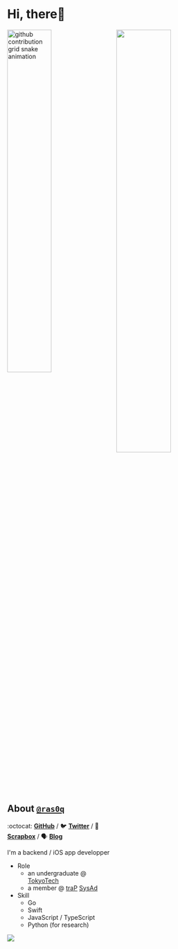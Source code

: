 # Hi, there:wave:

<img align="right" src="https://gist.githubusercontent.com/ras0q/516152e14bb724ad66abe542935668ab/raw/profile.svg" width="50%" />

<picture>
  <source
    media="(prefers-color-scheme: dark)"
    srcset="https://gist.githubusercontent.com/ras0q/516152e14bb724ad66abe542935668ab/raw/github-snake-dark.svg"
  />
  <source
    media="(prefers-color-scheme: light)"
    srcset="https://gist.githubusercontent.com/ras0q/516152e14bb724ad66abe542935668ab/raw/github-snake.svg"
  />
  <img
    alt="github contribution grid snake animation"
    src="https://gist.githubusercontent.com/ras0q/516152e14bb724ad66abe542935668ab/raw/github-snake.svg"
    width="45%"
  />
</picture>

## About [`@ras0q`](https://github.com/ras0q)

:octocat: **[GitHub](https://github.com/ras0q)** / :bird: **[Twitter](https://twitter.com/ras0q)** / :pencil: **[Scrapbox](https://scrapbox.io/ras0q)** / :speaking_head: **[Blog](https://trap.jp/author/ras)**

I'm a backend / iOS app developper

- Role
  - an undergraduate @ [TokyoTech](https://educ.titech.ac.jp/ict/)
  - a member @ [traP](https://trap.jp/) [SysAd](https://github.com/traPtitech)
- Skill
  - Go
  - Swift
  - JavaScript / TypeScript
  - Python (for research)

![](https://github-readme-stats-ras0q.vercel.app/api/pin/?username=ras0q&repo=dotfiles&show_owner=true)

